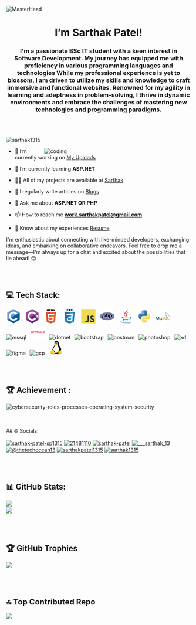 ![MasterHead](https://storage.googleapis.com/myuploads-ad647.appspot.com/Navy%20Blue%20Geometric%20Technology%20LinkedIn%20Banner.png)
<h1 align="center">I’m Sarthak Patel!</h1>

<h3 align="center">I'm a passionate BSc IT student with a keen interest in Software Development. My journey has equipped me with proficiency in various programming languages and technologies
While my professional experience is yet to blossom, I am driven to utilize my skills and knowledge to craft immersive and functional websites. Renowned for my agility in learning and adeptness in problem-solving, I thrive in dynamic environments and embrace the challenges of mastering new technologies and programming paradigms.</h3>
<br><br>
<p align="left"> <img src="https://komarev.com/ghpvc/?username=sarthak1315&label=Profile%20views&color=0e75b6&style=flat" alt="sarthak1315" /> </p>
<img align="right" alt="coding" width="400" src="https://storage.googleapis.com/myuploads-ad647.appspot.com/Developer%20activity-bro.svg">

- 🔭 I’m currently working on [My Uploads](https://myuploads.thetechocean.me)

- 🌱 I’m currently learning **ASP.NET**

- 👨‍💻 All of my projects are available at [Sarthak](https://sarthak.thetechocean.me)

- 📝 I regularly write articles on [Blogs](https://thetechoceaninfotech.blogspot.com/)

- 💬 Ask me about **ASP.NET OR PHP**

- 📫 How to reach me **work.sarthakpatel@gmail.com**

- 📄 Know about my experiences [Resume](https://sarthak.thetechocean.me)


I'm enthusiastic about connecting with like-minded developers, exchanging ideas, and embarking on collaborative endeavors. Feel free to drop me a message—I'm always up for a chat and excited about the possibilities that lie ahead! 😊


<br><br>
## 💻 Tech Stack:
<p align="left" style="text-decoration: none;">
<img src="https://raw.githubusercontent.com/devicons/devicon/master/icons/c/c-original.svg" alt="c" width="40" height="40"/>&ensp;
<img src="https://raw.githubusercontent.com/devicons/devicon/master/icons/csharp/csharp-original.svg" alt="csharp" width="40" height="40"/>&ensp;
<img src="https://raw.githubusercontent.com/devicons/devicon/master/icons/html5/html5-original-wordmark.svg" alt="html5" width="40" height="40"/>&ensp;
<img src="https://raw.githubusercontent.com/devicons/devicon/master/icons/css3/css3-original-wordmark.svg" alt="css3" width="40" height="40"/>&ensp;
<img src="https://raw.githubusercontent.com/devicons/devicon/master/icons/javascript/javascript-original.svg" alt="javascript" width="40" height="40"/>&ensp;
<img src="https://raw.githubusercontent.com/devicons/devicon/master/icons/php/php-original.svg" alt="php" width="40" height="40"/>&ensp;
<img src="https://raw.githubusercontent.com/devicons/devicon/master/icons/java/java-original.svg" alt="java" width="40" height="40"/>&ensp;
<img src="https://raw.githubusercontent.com/devicons/devicon/master/icons/python/python-original.svg" alt="python" width="40" height="40"/>&ensp;
<img src="https://raw.githubusercontent.com/devicons/devicon/master/icons/mysql/mysql-original-wordmark.svg" alt="mysql" width="40" height="40"/>&ensp;
<img src="https://www.svgrepo.com/show/303229/microsoft-sql-server-logo.svg" alt="mssql" width="40" height="40"/>&ensp;
<img src="https://raw.githubusercontent.com/devicons/devicon/master/icons/oracle/oracle-original.svg" alt="oracle" width="40" height="40"/>&ensp;
<img src="https://storage.googleapis.com/myuploads-ad647.appspot.com/aspnet-svgrepo-com.svg" alt="dotnet" width="40" height="40"/>&ensp;
<img src="https://upload.wikimedia.org/wikipedia/commons/b/b2/Bootstrap_logo.svg" alt="bootstrap" width="40" height="40"/>&ensp;
<img src="https://www.vectorlogo.zone/logos/getpostman/getpostman-icon.svg" alt="postman" width="40" height="40"/>&ensp;
<img src="https://www.adobe.com/content/dam/acom/one-console/icons_rebrand/ps_appicon.svg" alt="photoshop" width="40" height="40"/>&ensp;
<img src="https://upload.wikimedia.org/wikipedia/commons/c/c2/Adobe_XD_CC_icon.svg" alt="xd" width="40" height="40"/>&ensp;
<img src="https://www.vectorlogo.zone/logos/figma/figma-icon.svg" alt="figma" width="40" height="40"/>&ensp;
<img src="https://www.vectorlogo.zone/logos/google_cloud/google_cloud-icon.svg" alt="gcp" width="40" height="40"/>&ensp;
<img src="https://raw.githubusercontent.com/devicons/devicon/master/icons/linux/linux-original.svg" alt="linux" width="40" height="40"/>&ensp;
</p>
<br><br>

## 🏆 Achievement :
<p align="left" style="text-decoration: none;">
  <img src="https://storage.googleapis.com/myuploads-ad647.appspot.com/Certificate/cybersecurity-roles-processes-operating-system-security.png" alt="cybersecurity-roles-processes-operating-system-security" width="250" height="250"/>&ensp;
</p>
<br><br>
## 🌐 Socials:

<p align="left">
<a href="https://linkedin.com/in/sarthak-patel-sp1315" target="blank"><img align="center" src="https://raw.githubusercontent.com/rahuldkjain/github-profile-readme-generator/master/src/images/icons/Social/linked-in-alt.svg" alt="sarthak-patel-sp1315" height="30" width="40" /></a>
<a href="https://stackoverflow.com/users/21481110" target="blank"><img align="center" src="https://raw.githubusercontent.com/rahuldkjain/github-profile-readme-generator/master/src/images/icons/Social/stack-overflow.svg" alt="21481110" height="30" width="40" /></a>
<a href="https://fb.com/sarthak-patel" target="blank"><img align="center" src="https://raw.githubusercontent.com/rahuldkjain/github-profile-readme-generator/master/src/images/icons/Social/facebook.svg" alt="sarthak-patel" height="30" width="40" /></a>
<a href="https://instagram.com/___sarthak_13" target="blank"><img align="center" src="https://raw.githubusercontent.com/rahuldkjain/github-profile-readme-generator/master/src/images/icons/Social/instagram.svg" alt="___sarthak_13" height="30" width="40" /></a>
<a href="https://www.youtube.com/c/@thetechocean13" target="blank"><img align="center" src="https://raw.githubusercontent.com/rahuldkjain/github-profile-readme-generator/master/src/images/icons/Social/youtube.svg" alt="@thetechocean13" height="30" width="40" /></a>
<a href="https://www.hackerrank.com/sarthakpatel1315" target="blank"><img align="center" src="https://raw.githubusercontent.com/rahuldkjain/github-profile-readme-generator/master/src/images/icons/Social/hackerrank.svg" alt="sarthakpatel1315" height="30" width="40" /></a>
<a href="https://www.leetcode.com/sarthak1315" target="blank"><img align="center" src="https://raw.githubusercontent.com/rahuldkjain/github-profile-readme-generator/master/src/images/icons/Social/leet-code.svg" alt="sarthak1315" height="30" width="40" /></a>
</p>


<br><br>
## 📊 GitHub Stats:
<!---![](https://github-readme-stats.vercel.app/api?username=Sarthak1315&theme=dark&hide_border=false&include_all_commits=false&count_private=false)<br/>-->
![](https://github-readme-streak-stats.herokuapp.com/?user=Sarthak1315&theme=dark&hide_border=false)<br/>
![](https://github-readme-stats.vercel.app/api/top-langs/?username=Sarthak1315&theme=dark&hide_border=false&include_all_commits=false&count_private=false&layout=compact)


<br><br>
## 🏆 GitHub Trophies
![](https://github-profile-trophy.vercel.app/?username=Sarthak1315&theme=radical&no-frame=false&no-bg=true&margin-w=4)



<br><br>
## 🔝 Top Contributed Repo
![](https://github-contributor-stats.vercel.app/api?username=Sarthak1315&limit=5&theme=dark&combine_all_yearly_contributions=true)



